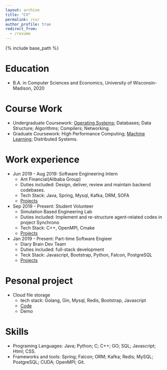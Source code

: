 ```yaml
---
layout: archive
title: "CV"
permalink: /cv/
author_profile: true
redirect_from:
  - /resume
---
```


{% include base_path %}

Education
======
* B.A. in Computer Sciences and Economics, University of Wisconsin-Madison, 2020

Course Work
======
* Undergraduate Coursework: [Operating Systems](http://pages.cs.wisc.edu/~remzi/Classes/537/Spring2018/); Databases; Data Structure; Algorithms; Compilers; Networking.
* Graduate Coursework: High Performance Computing; [Machine Learning](https://www.biostat.wisc.edu/~craven/cs760/); Distributed Systems.

Work experience
======
* Jun 2019 - Aug 2019: Software Engineering Intern
  * Ant Financial(Alibaba Group)
  * Duties included: Design, deliver, review and maintain backend codebases.
  * Tech Stack: Java, Spring, Mysql, Kafka, DRM, SOFA
  * [Projects](https://yanzheng1998.github.io/portfolio/P0-intern-project-at-AntFin/)
* Sep 2019 - Present: Student Volunteer
  * Simulation Based Engineering Lab
  * Duties included: Implement and re-structure agent-related codes in project Synchrono
  * Tech Stack: C++, OpenMPI, Cmake
  * [Projects](https://yanzheng1998.github.io/portfolio/P1-synchrono/)
* Jan 2019 - Present: Part-time Software Engieer
  * Diary Brain Dev Team
  * Duties included: full-stack development
  * Teck Stack: Javascript, Bootstrap, Python, Falcon, PostgreSQL
  * [Projects](https://yanzheng1998.github.io/portfolio/portfolio-3/)

Pesonal project
======
* Cloud file storage
  * tech stack: Golang, Gin, Mysql, Redis, Bootstrap, Javascript
  * [Code](https://yanzheng1998.github.io/portfolio/P2-dariybrain/)
  * Demo

Skills
======
* Programing Languages: Java; Python; C; C++; GO; SQL; Javascript; Html; CSS.
* Frameworks and tools: Spring; Falcon; ORM; Kafka; Redis; MySQL; PostgreSQL; CUDA; OpenMPI; Git.



